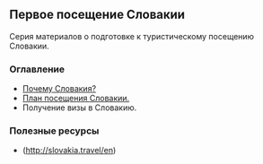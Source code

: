 ## Первое посещение Словакии

Серия материалов о подготовке к туристическому посещению Словакии.

### Оглавление
- [Почему Словакия?](why-slovakia.md)
- [План посещения Словакии.](plan.md)
- Получение визы в Словакию.

### Полезные ресурсы
- (http://slovakia.travel/en)
